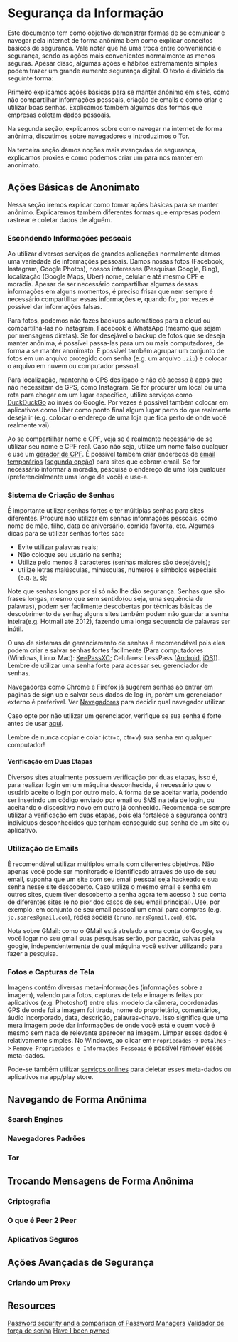 # Segurança da Informação
Este documento tem como objetivo demonstrar formas de se comunicar e navegar pela internet de forma anônima
bem como explicar conceitos básicos de segurança. Vale notar que há uma troca entre conveniência e segurança,
sendo as ações mais convenientes normalmente as menos seguras. Apesar disso, algumas ações e hábitos
extremamente simples podem trazer um grande aumento segurança digital.
O texto é dividido da seguinte forma:

Primeiro explicamos ações básicas para se manter anônimo em sites, como não compartilhar informações
pessoais, criação de emails e como criar e utilizar boas senhas. Explicamos também algumas das formas
que empresas coletam dados pessoais.

Na segunda seção, explicamos sobre como navegar na internet de forma anônima, discutimos sobre navegadores
e introduzimos o Tor.

Na terceira seção damos noções mais avançadas de segurança, explicamos proxies e como podemos criar um para 
nos manter em anonimato.


## Ações Básicas de Anonimato
Nessa seção iremos explicar como tomar ações básicas para se manter anônimo. Explicaremos também
diferentes formas que empresas podem rastrear e coletar dados de alguém.

### Escondendo Informações pessoais
Ao utilizar diversos serviços de grandes aplicações normalmente damos uma variedade de informações pessoais.
Damos nossas fotos (Facebook, Instagram, Google Photos), nossos interesses (Pesquisas Google, Bing), localização
(Google Maps, Uber) nome, celular e até mesmo CPF e moradia. Apesar de ser necessário compartilhar algumas dessas
informações em alguns momentos, é preciso frisar que nem sempre é necessário compartilhar essas informações e,
quando for, por vezes é possível dar informações falsas.

Para fotos, podemos não fazes backups automáticos para a cloud ou compartilhá-las no Instagram, Facebook e WhatsApp
(mesmo que sejam por mensagens diretas). Se for desejável o backup de fotos que se deseja manter anônima, é possível
passa-las para um ou mais computadores, de forma a se manter anonimato. É possível também agrupar um conjunto de fotos em 
um arquivo protegido com senha (e.g. um arquivo `.zip`) e colocar o arquivo em nuvem ou computador pessoal.

Para localização, mantenha o GPS desligado e não dê acesso à apps que não necessitam de GPS, como Instagram. Se for
procurar um local ou uma rota para chegar em um lugar específico, utilize serviços como [DuckDuckGo](https://duckduckgo.com/) 
ao invés do Google. Por vezes é possível também colocar em aplicativos como Uber como ponto final algum lugar perto do que realmente
deseja ir (e.g. colocar o endereço de uma loja que fica perto de onde você realmente vai).

Ao se compartilhar nome e CPF, veja se é realmente necessário de se utilizar seu nome e CPF real. Caso não seja, 
utilize um nome falso qualquer e use um [gerador de CPF](https://www.4devs.com.br/gerador_de_cpf). É possível também criar
endereços de [email temporários](https://temp-mail.org/pt/) ([segunda opção](https://www.guerrillamail.com/pt/)) para sites que cobram email. Se for necessário informar a moradia,
pesquise o endereço de uma loja qualquer (preferencialmente uma longe de você) e use-a.


### Sistema de Criação de Senhas
É importante utilizar senhas fortes e ter múltiplas senhas para sites diferentes. Procure não utilizar em senhas informações pessoais, como nome de mãe, filho, data de aniversário, comida favorita, etc. Algumas dicas para se utilizar senhas fortes são:
- Evite utilizar palavras reais;
- Não coloque seu usuário na senha;
- Utilize pelo menos 8 caracteres (senhas maiores são desejáveis);
- utilize letras maiúsculas, minúsculas, números e símbolos especiais (e.g. `@`, `$`);

Note que senhas longas por si só não lhe dão segurança. Senhas que são frases longas, mesmo que sem sentido(ou seja, uma sequência de palavras), podem ser facilmente descobertas por técnicas básicas de descobrimento de senha; alguns sites também podem não guardar a senha inteira(e.g. Hotmail até 2012), fazendo uma longa sequencia de palavras ser inútil.

O uso de sistemas de gerenciamento de senhas é recomendável pois eles podem criar e salvar senhas fortes facilmente (Para computadores (Windows, Linux Mac): [KeePassXC](https://keepassxc.org/docs/KeePassXC_GettingStarted.html); Celulares: LessPass ([Android](https://play.google.com/store/apps/details?id=com.lesspass.android&hl=en&gl=US), [iOS](https://apps.apple.com/us/app/lesspass/id1531215924))). Lembre de utilizar uma senha forte para acessar seu gerenciador de senhas. 

Navegadores como Chrome e Firefox já sugerem senhas ao entrar em páginas de sign up e salvar seus dados de log-in, porém um gerenciador externo é preferível. Ver [Navegadores](##Navegadores-Padrões) para decidir qual navegador utilizar.

Caso opte por não utilizar um gerenciador, verifique se sua senha é forte antes de usar [aqui](https://passwordsecurity.info/).

Lembre de nunca copiar e colar (ctr+c, ctr+v) sua senha em qualquer computador!


#### Verificação em Duas Etapas
Diversos sites atualmente possuem verificação por duas etapas, isso é, para realizar login em um máquina desconhecida, é necessário que o usuário aceite o login por outro meio. A forma de se aceitar varia, podendo ser inserindo um código enviado por email ou SMS na tela de login, ou aceitando o dispositivo novo em outro já conhecido. Recomenda-se sempre utilizar a verificação em duas etapas, pois ela fortalece a segurança contra indivíduos desconhecidos que tenham conseguido sua senha de um site ou aplicativo.


### Utilização de Emails
É recomendável utilizar múltiplos emails com diferentes objetivos. Não apenas você pode ser monitorado e identificado através do uso de seu email, suponha que um site com seu email pessoal seja hackeado e sua senha nesse site descoberto. Caso utilize o mesmo email e senha em outros sites, quem tiver descoberto a senha agora tem acesso à sua conta de diferentes sites (e no pior dos casos de seu email principal). Use, por exemplo, em conjunto de seu email pessoal um email para compras (e.g. `jo.soares@gmail.com`), redes sociais (`bruno.mars@gmail.com`), etc.

Nota sobre GMail: como o GMail está atrelado a uma conta do Google, se você logar no seu gmail suas pesquisas serão, por padrão, salvas pela google, independentemente de qual máquina você estiver utilizando para fazer a pesquisa.


### Fotos e Capturas de Tela
Imagens contém diversas meta-informações (informações sobre a imagem), valendo para fotos, capturas de tela e imagens feitas por aplicativos (e.g. Photoshot) entre elas: modelo da câmera, coordenadas GPS de onde foi a imagem foi tirada, nome do proprietário, comentários, áudio incorporado, data, descrição, palavras-chave. Isso significa que uma mera imagem pode dar informações de onde você está e quem você é mesmo sem nada de relevante aparecer na imagem. Limpar esses dados é relativamente simples. No Windows, ao clicar em `Propriedades` -> `Detalhes` -> `Remove Propriedades e Informações Pessoais` é possível remover esses meta-dados.

Pode-se também utilizar [serviços onlines](https://www.imgonline.com.ua/eng/delete-exif.php) para deletar esses meta-dados ou aplicativos na app/play store.


## Navegando de Forma Anônima

### Search Engines

### Navegadores Padrões

### Tor


## Trocando Mensagens de Forma Anônima

### Criptografia

### O que é Peer 2 Peer

### Aplicativos Seguros


## Ações Avançadas de Segurança

### Criando um Proxy


## Resources 
[Password security and a comparison of Password Managers](https://ss64.com/docs/security.html)
[Validador de força de senha](https://passwordsecurity.info/)
[Have I been pwned](https://haveibeenpwned.com/)
